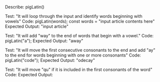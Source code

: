 Describe: pigLatin()

Test: "It will loop through the input and identify words beginning with vowels"
Code: pigLatin(words);
const words = "input article contents here"
Expected Output: "input article"

Test: "It will add "way" to the end of words that begin with a vowel."
Code: pigLatin("a");
Expected Output: "away"

Test: "It will move the first consecutive consonants to the end and add "ay" to the end for words beginning with one or more consonants"
Code: pigLatin("code");
Expected Output: "odecay"

Test: "It will move "qu" if it is included in the first consonants of the word"
Code: 
Expected Output: 